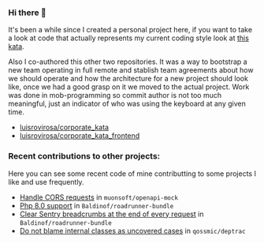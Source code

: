 ### Hi there 👋

It's been a while since I created a personal project here, if you want to take a look at code that actually represents my current coding style look at [this kata](https://github.com/hugochinchilla/backpack-kata-2020).

Also I co-authored this other two repositories. It was a way to bootstrap a new team operating in full remote and stablish team agreements about how we should operate and how the architecture for a new project should look like, once we had a good grasp on it we moved to the actual project. Work was done in mob-programming so commit author is not too much meaningful, just an indicator of who was using the keyboard at any given time.

* [luisrovirosa/corporate_kata](https://github.com/luisrovirosa/corporate_kata)
* [luisrovirosa/corporate_kata_frontend](https://github.com/luisrovirosa/corporate_kata_frontend)

### Recent contributions to other projects:

Here you can see some recent code of mine contributting to some projects I like and use frequently.

* [Handle CORS requests](https://github.com/muonsoft/openapi-mock/pull/36) in `muonsoft/openapi-mock`
* [Php 8.0 support](https://github.com/Baldinof/roadrunner-bundle/pull/23) in `Baldinof/roadrunner-bundle`
* [Clear Sentry breadcrumbs at the end of every request](https://github.com/Baldinof/roadrunner-bundle/pull/17) in `Baldinof/roadrunner-bundle`
* [Do not blame internal classes as uncovered cases](https://github.com/qossmic/deptrac/pull/310) in `qossmic/deptrac`


<!--
**hugochinchilla/hugochinchilla** is a ✨ _special_ ✨ repository because its `README.md` (this file) appears on your GitHub profile.

Here are some ideas to get you started:

- 🔭 I’m currently working on ...
- 🌱 I’m currently learning ...
- 👯 I’m looking to collaborate on ...
- 🤔 I’m looking for help with ...
- 💬 Ask me about ...
- 📫 How to reach me: ...
- 😄 Pronouns: ...
- ⚡ Fun fact: ...
-->
